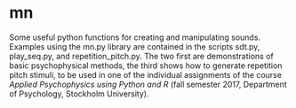 # mn
Some useful python functions for creating and manipulating sounds. Examples using the mn.py library are contained in the scripts sdt.py, play_seq.py, and repetition_pitch.py. The two first are demonstrations of basic psychophysical methods, the third shows how to generate repetition pitch stimuli, to be used in one of the individual assignments of the course *Applied Psychophysics using Python and R* (fall semester 2017, Department of Psychology, Stockholm University).
